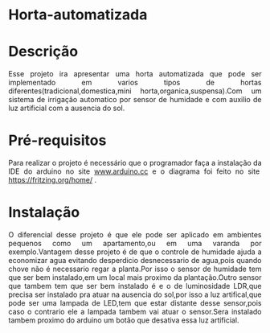 # Horta-automatizada
<h1>Descri&ccedil;&atilde;o</h1>      
<p style="text-align: justify;">Esse projeto ira apresentar uma horta automatizada que pode ser implementado em varios tipos de hortas diferentes(tradicional,domestica,mini horta,organica,suspensa).Com um sistema de irriga&ccedil;&atilde;o automatico por sensor de humidade e com auxilio de luz artificial com a ausencia do sol.</p>
<h1>Pr&eacute;-requisitos</h1>
<p style="text-align: justify;">Para realizar o projeto &eacute; necess&aacute;rio que o programador fa&ccedil;a a instala&ccedil;&atilde;o da IDE do arduino no site&nbsp;<a href="http://www.arduino.cc/" rel="nofollow">www.arduino.cc</a>&nbsp;e o diagrama foi feito no site&nbsp; <a href="https://fritzing.org/home/" target="_blank" rel="noopener">https://fritzing.org/home/</a>&nbsp;.</p>
<h1>Instala&ccedil;&atilde;o</h1>
<p style="text-align: justify;">O diferencial desse projeto &eacute; que ele pode ser aplicado em ambientes pequenos como um apartamento,ou em uma varanda por exemplo.Vantagem desse projeto &eacute; de que o controle de humidade ajuda a economizar agua evitando desperdicio desnecessario de agua,pois quando chove n&atilde;o &eacute; necessario regar a planta.Por isso o sensor de humidade tem que ser bem instalado,em um local mais proximo da planta&ccedil;&atilde;o.Outro sensor que tambem tem que ser bem instalado &eacute; e o de luminosidade LDR,que precisa ser instalado pra atuar na ausencia do sol,por isso a luz artifical,que pode ser uma lampada de LED,tem que estar distante desse sensor,pois caso o contrario ele a lampada tambem vai atuar o sensor.Sera instalado tambem proximo do arduino um bot&atilde;o que desativa essa luz artificial.</p>
